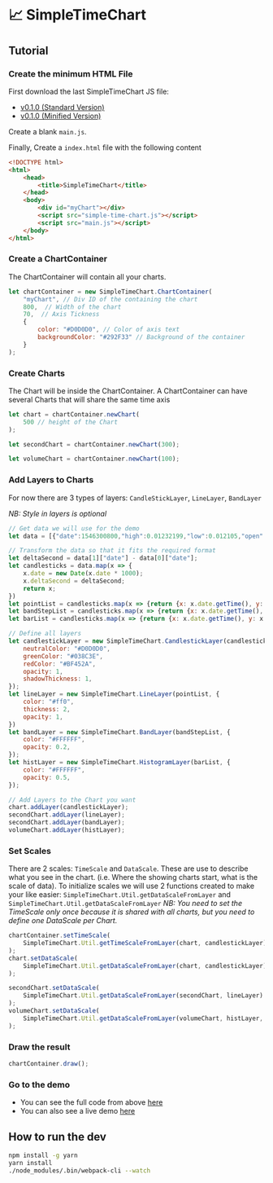 # :chart_with_upwards_trend: SimpleTimeChart

## Tutorial


### Create the minimum HTML File

First download the last SimpleTimeChart JS file:
- [v0.1.0 (Standard Version)](https://github.com/TEDmk/SimpleTimeChart/releases/download/v0.1.0/simple-time-chart.js)
- [v0.1.0 (Minified Version)](https://github.com/TEDmk/SimpleTimeChart/releases/download/v0.1.0/simple-time-chart.min.js)

Create a blank `main.js`.

Finally, Create a `index.html` file with the following content

```HTML
<!DOCTYPE html>
<html>
    <head>
        <title>SimpleTimeChart</title>
    </head>
    <body>
        <div id="myChart"></div>
        <script src="simple-time-chart.js"></script>
        <script src="main.js"></script>
    </body>
</html>
```

### Create a ChartContainer

The ChartContainer will contain all your charts.


```javascript
let chartContainer = new SimpleTimeChart.ChartContainer(
    "myChart", // Div ID of the containing the chart
    800,  // Width of the chart
    70,  // Axis Tickness
    {
        color: "#D0D0D0", // Color of axis text
        backgroundColor: "#292F33" // Background of the container
    }
);
```

### Create Charts

The Chart will be inside the ChartContainer. A ChartContainer can have several Charts that will share the same time axis


```javascript
let chart = chartContainer.newChart(
    500 // height of the Chart
);

let secondChart = chartContainer.newChart(300);

let volumeChart = chartContainer.newChart(100);
```

### Add Layers to Charts

For now there are 3 types of layers: `CandleStickLayer`, `LineLayer`, `BandLayer`

*NB: Style in layers is optional*

```javascript
// Get data we will use for the demo
let data = [{"date":1546300800,"high":0.01232199,"low":0.012105,"open":0.01227412,"close":0.01224702,"volume":11.47474031,"quoteVolume":938.52999477,"weightedAverage":0.01222629}, ...]

// Transform the data so that it fits the required format
let deltaSecond = data[1]["date"] - data[0]["date"];
let candlesticks = data.map(x => {
    x.date = new Date(x.date * 1000);
    x.deltaSecond = deltaSecond;
    return x;
})
let pointList = candlesticks.map(x => {return {x: x.date.getTime(), y: x.weightedAverage}});
let bandStepList = candlesticks.map(x => {return {x: x.date.getTime(), top: x.high, bottom:x.low}});
let barList = candlesticks.map(x => {return {x: x.date.getTime(), y: x.volume, delta:deltaSecond * 1000}});

// Define all layers
let candlestickLayer = new SimpleTimeChart.CandlestickLayer(candlesticks, {
    neutralColor: "#D0D0D0",
    greenColor: "#038C3E",
    redColor: "#BF452A",
    opacity: 1,
    shadowThickness: 1,
});
let lineLayer = new SimpleTimeChart.LineLayer(pointList, {
    color: "#ff0",
    thickness: 2,
    opacity: 1,
})
let bandLayer = new SimpleTimeChart.BandLayer(bandStepList, {
    color: "#FFFFFF",
    opacity: 0.2,
});
let histLayer = new SimpleTimeChart.HistogramLayer(barList, {
    color: "#FFFFFF",
    opacity: 0.5,
});

// Add Layers to the Chart you want
chart.addLayer(candlestickLayer);
secondChart.addLayer(lineLayer);
secondChart.addLayer(bandLayer);
volumeChart.addLayer(histLayer);
```

### Set Scales

There are 2 scales: `TimeScale` and `DataScale`. These are use to describe what you see in the chart. (i.e. Where the showing charts start, what is the scale of data).
To initialize scales we will use 2 functions created to make your like easier: `SimpleTimeChart.Util.getDataScaleFromLayer` and `SimpleTimeChart.Util.getDataScaleFromLayer`
*NB: You need to set the TimeScale only once because it is shared with all charts, but you need to define one DataScale per Chart.*

```javascript
chartContainer.setTimeScale(
    SimpleTimeChart.Util.getTimeScaleFromLayer(chart, candlestickLayer)
);
chart.setDataScale(
    SimpleTimeChart.Util.getDataScaleFromLayer(chart, candlestickLayer)
);

secondChart.setDataScale(
    SimpleTimeChart.Util.getDataScaleFromLayer(secondChart, lineLayer)
);
volumeChart.setDataScale(
    SimpleTimeChart.Util.getDataScaleFromLayer(volumeChart, histLayer, 5) // 5 is the number of measure on the Y Axis
);
```

### Draw the result

```javascript
chartContainer.draw();
```


### Go to the demo

- You can see the full code from above [here](https://github.com/TEDmk/SimpleTimeChart/blob/master/www/main.js)
- You can also see a live demo [here](https://tedmk.github.io/SimpleTimeChart/www/index.html)

## How to run the dev

```bash
npm install -g yarn
yarn install
./node_modules/.bin/webpack-cli --watch
```


